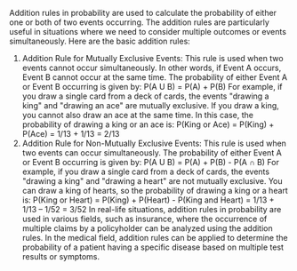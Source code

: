 Addition rules in probability are used to calculate the probability of either one or both of two events occurring. The addition rules are particularly useful in situations where we need to consider multiple outcomes or events simultaneously. Here are the basic addition rules:
1. Addition Rule for Mutually Exclusive Events: This rule is used when two events cannot occur simultaneously. In other words, if Event A occurs, Event B cannot occur at the same time. The probability of either Event A or Event B occurring is given by:
P(A U B) = P(A) + P(B)
For example, if you draw a single card from a deck of cards, the events "drawing a king" and "drawing an ace" are mutually exclusive. If you draw a king, you cannot also draw an ace at the same time. In this case, the probability of drawing a king or an ace is:
P(King or Ace) = P(King) + P(Ace) = 1/13 + 1/13 = 2/13
2. Addition Rule for Non-Mutually Exclusive Events: This rule is used when two events can occur simultaneously. The probability of either Event A or Event B occurring is given by:
P(A U B) = P(A) + P(B) - P(A ∩ B)
For example, if you draw a single card from a deck of cards, the events "drawing a king" and "drawing a heart" are not mutually exclusive. You can draw a king of hearts, so the probability of drawing a king or a heart is:
P(King or Heart) = P(King) + P(Heart) - P(King and Heart) = 1/13 + 1/13 – 1/52 = 3/52
In real-life situations, addition rules in probability are used in various fields, such as insurance, where the occurrence of multiple claims by a policyholder can be analyzed using the addition rules. In the medical field, addition rules can be applied to determine the probability of a patient having a specific disease based on multiple test results or symptoms.
